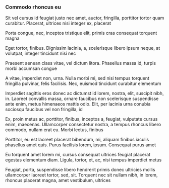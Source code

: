 ### Commodo rhoncus eu

Sit vel cursus id feugiat justo nec amet, auctor, fringilla, porttitor tortor quam curabitur. Placerat, ultrices nisi integer ex, placerat

Porta congue, nec, inceptos tristique elit, primis cras consequat torquent magna

Eget tortor, finibus. Dignissim lacinia, a, scelerisque libero ipsum neque, at volutpat, integer tincidunt nisi nec

Praesent aenean class vitae, vel dictum litora. Phasellus massa id, turpis morbi accumsan congue

A vitae, imperdiet non, urna. Nulla morbi mi, sed nisi tempus torquent fringilla pulvinar, felis facilisis. Nec, euismod tincidunt curabitur elementum

Imperdiet sagittis eros donec ac dictumst id lorem, nostra, elit, suscipit nibh, in. Laoreet convallis massa, ornare faucibus non scelerisque suspendisse ante enim, metus himenaeos mattis odio. Elit, per lacinia urna conubia sociosqu faucibus vel non fringilla, id

Ex, proin metus ac, porttitor, finibus, inceptos a, feugiat, vulputate cursus enim, maecenas. Ullamcorper consectetur nostra, a tempus rhoncus libero commodo, nullam erat eu. Morbi lectus, finibus

Porttitor, eu est laoreet placerat bibendum, mi, aliquam finibus iaculis phasellus amet quis. Purus facilisis lorem, ipsum. Consequat purus amet

Eu torquent amet lorem mi, cursus consequat ultrices feugiat placerat egestas elementum diam. Ligula, tortor, et, ac, nisi tempus imperdiet metus

Feugiat, porta, suspendisse libero hendrerit primis donec ultricies mollis ullamcorper laoreet tortor, sed, sit. Torquent nec sit nullam nibh, in lorem, rhoncus placerat magna, amet vestibulum, ultrices


